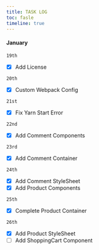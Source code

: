 ```yaml
---
title: TASK LOG
toc: fasle
timeline: true
---
```


#### January

`19th`

- [x] Add License

`20th`

- [x] Custom Webpack Config

`21st`

- [x] Fix Yarn Start Error

`22nd`
- [x] Add Comment Components

`23rd`
- [x] Add Comment Container

`24th`
- [x] Add Comment StyleSheet
- [x] Add Product Components

`25th`
- [x] Complete Product Container

`26th`
- [x] Add Product StyleSheet
- [ ] Add ShoppingCart Component